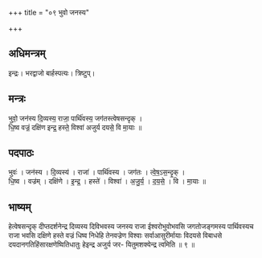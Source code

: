 +++
title = "०९ भुवो जनस्य"

+++
## अधिमन्त्रम्
इन्द्रः। भरद्वाजो बार्हस्पत्यः। त्रिष्टुप्।

## मन्त्रः
भुवो॒ जन॑स्य दि॒व्यस्य॒ राजा॒ पार्थि॑वस्य॒ जग॑तस्त्वेषसन्दृक् ।  
धि॒ष्व वज्रं॒ दक्षि॑ण इन्द्र॒ हस्ते॒ विश्वा॑ अजुर्य दयसे॒ वि मा॒याः ॥

## पदपाठः
भुवः॑ । जन॑स्य । दि॒व्यस्य॑ । राजा॑ । पार्थि॑वस्य । जग॑तः । त्वे॒ष॒ऽस॒न्दृ॒क् ।  
धि॒ष्व । वज्र॑म् । दक्षि॑णे । इ॒न्द्र॒ । हस्ते॑ । विश्वा॑ । अ॒जु॒र्य॒ । द॒य॒से॒ । वि । मा॒याः ॥

## भाष्यम्
हेत्वेषसन्दृक् दीप्तदर्शनेन्द्र दिव्यस्य दिविभवस्य जनस्य राजा ईश्वरोभुवोभवसि जगतोजङ्गमस्य पार्थिवस्यच राजा भवसि दक्षिणे हस्ते वज्रं धिष्व निधेहि तेनवज्रेण विश्वाः सर्वाआसुरीर्मायाः विदयसे विबाधसे दयदानगतिहिंसारक्षणेष्वितिधातुः हेइन्द्र अजुर्य जर- यितुमशक्येन्द्र त्वमिति ॥ ९ ॥